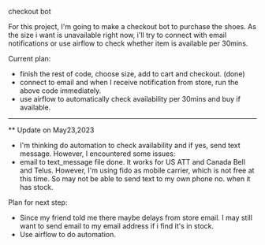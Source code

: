 checkout bot

For this project, I'm going to make a checkout bot to purchase the shoes. As the size i want is unavailable right now, i'll try to connect with email notifications or use airflow to check whether item is available per 30mins. 

Current plan: 
- finish the rest of code, choose size, add to cart and checkout. (done)
- connect to email and when I receive notification from store, run the above code immediately. 
- use airflow to automatically check availability per 30mins and buy if available. 


--------------------
** Update on May23,2023
- I'm thinking do automation to check availability and if yes, send text message. However, I encountered some issues:
- email to text_message file done. It works for US ATT and Canada Bell and Telus. However, I'm using fido as mobile carrier, which is not free at this time. So may not be able to send text to my own phone no. when it has stock. 

Plan for next step: 
- Since my friend told me there maybe delays from store email. I may still want to send email to my email address if i find it's in stock. 
- Use airflow to do automation. 
